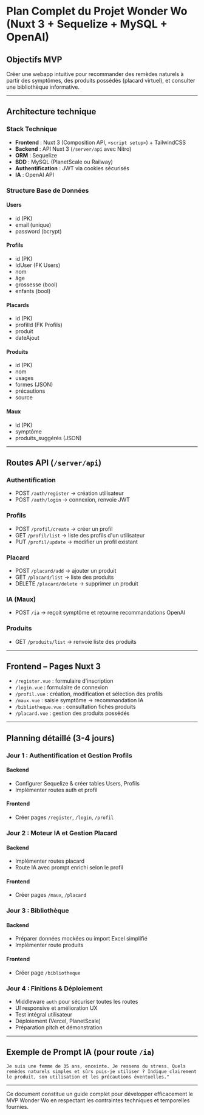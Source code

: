 # Plan Complet du Projet Wonder Wo (Nuxt 3 + Sequelize + MySQL + OpenAI)

## Objectifs MVP
Créer une webapp intuitive pour recommander des remèdes naturels à partir des symptômes, des produits possédés (placard virtuel), et consulter une bibliothèque informative.

---

## Architecture technique

### Stack Technique
- **Frontend** : Nuxt 3 (Composition API, `<script setup>`) + TailwindCSS
- **Backend** : API Nuxt 3 (`/server/api` avec Nitro)
- **ORM** : Sequelize
- **BDD** : MySQL (PlanetScale ou Railway)
- **Authentification** : JWT via cookies sécurisés
- **IA** : OpenAI API

### Structure Base de Données

#### Users
- id (PK)
- email (unique)
- password (bcrypt)

#### Profils
- id (PK)
- IdUser (FK Users)
- nom
- âge
- grossesse (bool)
- enfants (bool)

#### Placards
- id (PK)
- profilId (FK Profils)
- produit
- dateAjout

#### Produits
- id (PK)
- nom
- usages
- formes (JSON)
- précautions
- source

#### Maux
- id (PK)
- symptôme
- produits_suggérés (JSON)

---

## Routes API (`/server/api`)

### Authentification
- POST `/auth/register` → création utilisateur
- POST `/auth/login` → connexion, renvoie JWT

### Profils
- POST `/profil/create` → créer un profil
- GET `/profil/list` → liste des profils d'un utilisateur
- PUT `/profil/update` → modifier un profil existant

### Placard
- POST `/placard/add` → ajouter un produit
- GET `/placard/list` → liste des produits
- DELETE `/placard/delete` → supprimer un produit

### IA (Maux)
- POST `/ia` → reçoit symptôme et retourne recommandations OpenAI

### Produits
- GET `/produits/list` → renvoie liste des produits

---

## Frontend – Pages Nuxt 3

- `/register.vue` : formulaire d'inscription
- `/login.vue` : formulaire de connexion
- `/profil.vue` : création, modification et sélection des profils
- `/maux.vue` : saisie symptôme → recommandation IA
- `/bibliotheque.vue` : consultation fiches produits
- `/placard.vue` : gestion des produits possédés

---

## Planning détaillé (3-4 jours)

### Jour 1 : Authentification et Gestion Profils

#### Backend
- Configurer Sequelize & créer tables Users, Profils
- Implémenter routes auth et profil

#### Frontend
- Créer pages `/register`, `/login`, `/profil`

### Jour 2 : Moteur IA et Gestion Placard

#### Backend
- Implémenter routes placard
- Route IA avec prompt enrichi selon le profil

#### Frontend
- Créer pages `/maux`, `/placard`

### Jour 3 : Bibliothèque

#### Backend
- Préparer données mockées ou import Excel simplifié
- Implémenter route produits

#### Frontend
- Créer page `/bibliotheque`

### Jour 4 : Finitions & Déploiement

- Middleware `auth` pour sécuriser toutes les routes
- UI responsive et amélioration UX
- Test intégral utilisateur
- Déploiement (Vercel, PlanetScale)
- Préparation pitch et démonstration

---

## Exemple de Prompt IA (pour route `/ia`)

```text
Je suis une femme de 35 ans, enceinte. Je ressens du stress. Quels remèdes naturels simples et sûrs puis-je utiliser ? Indique clairement le produit, son utilisation et les précautions éventuelles."
```

---

Ce document constitue un guide complet pour développer efficacement le MVP Wonder Wo en respectant les contraintes techniques et temporelles fournies.


